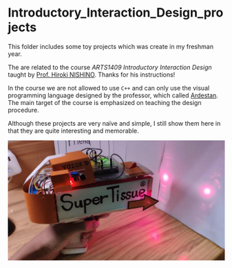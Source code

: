 # Introductory_Interaction_Design_projects

This folder includes some toy projects which was create in my freshman year. 

The are related to the course *ARTS1409 Introductory Interaction Design* taught by [Prof. Hiroki NISHINO](https://www.hnishino.com/about/). Thanks for his instructions!

In the course we are not allowed to use ```C++``` and can only use the visual programming language designed by the professor, which called [Ardestan](https://www.hnishino.com/2019/05/09/ardestan-a-visual-programming-language-for-arduino/). The main target of the course is emphasized on teaching the design procedure.

Although these projects are very naïve and simple, I still show them here in that they are quite interesting and  memorable.

![image-20220626143306121](README.assets/image-20220626143306121.png)